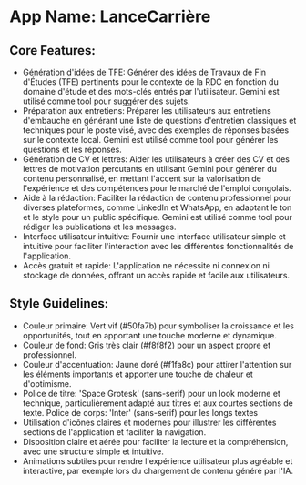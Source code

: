 # **App Name**: LanceCarrière

## Core Features:

- Génération d'idées de TFE: Générer des idées de Travaux de Fin d'Études (TFE) pertinents pour le contexte de la RDC en fonction du domaine d'étude et des mots-clés entrés par l'utilisateur. Gemini est utilisé comme tool pour suggérer des sujets.
- Préparation aux entretiens: Préparer les utilisateurs aux entretiens d'embauche en générant une liste de questions d'entretien classiques et techniques pour le poste visé, avec des exemples de réponses basées sur le contexte local. Gemini est utilisé comme tool pour générer les questions et les réponses.
- Génération de CV et lettres: Aider les utilisateurs à créer des CV et des lettres de motivation percutants en utilisant Gemini pour générer du contenu personnalisé, en mettant l'accent sur la valorisation de l'expérience et des compétences pour le marché de l'emploi congolais.
- Aide à la rédaction: Faciliter la rédaction de contenu professionnel pour diverses plateformes, comme LinkedIn et WhatsApp, en adaptant le ton et le style pour un public spécifique. Gemini est utilisé comme tool pour rédiger les publications et les messages.
- Interface utilisateur intuitive: Fournir une interface utilisateur simple et intuitive pour faciliter l'interaction avec les différentes fonctionnalités de l'application.
- Accès gratuit et rapide: L'application ne nécessite ni connexion ni stockage de données, offrant un accès rapide et facile aux utilisateurs.

## Style Guidelines:

- Couleur primaire: Vert vif (#50fa7b) pour symboliser la croissance et les opportunités, tout en apportant une touche moderne et dynamique.
- Couleur de fond: Gris très clair (#f8f8f2) pour un aspect propre et professionnel.
- Couleur d'accentuation: Jaune doré (#f1fa8c) pour attirer l'attention sur les éléments importants et apporter une touche de chaleur et d'optimisme.
- Police de titre: 'Space Grotesk' (sans-serif) pour un look moderne et technique, particulièrement adapté aux titres et aux courtes sections de texte. Police de corps: 'Inter' (sans-serif) pour les longs textes
- Utilisation d'icônes claires et modernes pour illustrer les différentes sections de l'application et faciliter la navigation.
- Disposition claire et aérée pour faciliter la lecture et la compréhension, avec une structure simple et intuitive.
- Animations subtiles pour rendre l'expérience utilisateur plus agréable et interactive, par exemple lors du chargement de contenu généré par l'IA.